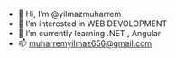 - 👋 Hi, I’m @yilmazmuharrem
- 👀 I’m interested in WEB DEVOLOPMENT
- 🌱 I’m currently learning .NET , Angular
- 📫 muharremyilmaz656@gmail.com

<!---
yilmazmuharrem/yilmazmuharrem is a ✨ special ✨ repository because its `README.md` (this file) appears on your GitHub profile.
You can click the Preview link to take a look at your changes.
--->
